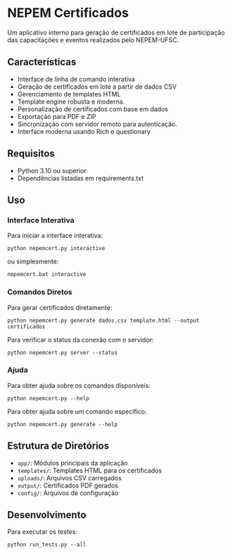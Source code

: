 # NEPEM Certificados

Um aplicativo interno para geração de certificados em lote de participação das capacitações e eventos realizados pelo NEPEM-UFSC.

## Características

- Interface de linha de comando interativa
- Geração de certificados em lote a partir de dados CSV
- Gerenciamento de templates HTML
- Template engine robusta e moderna.
- Personalização de certificados com base em dados
- Exportação para PDF e ZIP
- Sincronização com servidor remoto para autenticação.
- Interface moderna usando Rich e questionary

## Requisitos

- Python 3.10 ou superior
- Dependências listadas em requirements.txt

## Uso

### Interface Interativa

Para iniciar a interface interativa:

```
python nepemcert.py interactive
```

ou simplesmente:

```
nepemcert.bat interactive
```

### Comandos Diretos

Para gerar certificados diretamente:

```
python nepemcert.py generate dados.csv template.html --output certificados
```

Para verificar o status da conexão com o servidor:

```
python nepemcert.py server --status
```

### Ajuda

Para obter ajuda sobre os comandos disponíveis:

```
python nepemcert.py --help
```

Para obter ajuda sobre um comando específico:

```
python nepemcert.py generate --help
```

## Estrutura de Diretórios

- `app/`: Módulos principais da aplicação
- `templates/`: Templates HTML para os certificados
- `uploads/`: Arquivos CSV carregados
- `output/`: Certificados PDF gerados
- `config/`: Arquivos de configuração

## Desenvolvimento

Para executar os testes:

```
python run_tests.py --all
```